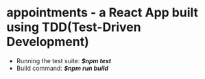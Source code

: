 # appointments - a React App built using TDD(Test-Driven Development)
- Running the test suite: ___<b>$npm test</b>___
- Build command: ___<b>$npm run build</b>___
